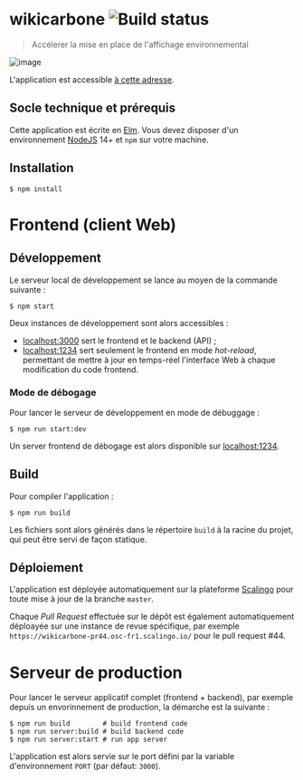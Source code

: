 # wikicarbone ![Build status](https://github.com/MTES-MCT/wikicarbone/actions/workflows/node.js.yml/badge.svg)

> Accélerer la mise en place de l'affichage environnemental

![image](https://user-images.githubusercontent.com/41547/142401805-56783edf-75c8-4f15-97ba-b86a876c6c31.png)

L'application est accessible [à cette adresse](https://wikicarbone.beta.gouv.fr/).

## Socle technique et prérequis

Cette application est écrite en [Elm](https://elm-lang.org/). Vous devez disposer d'un environnement [NodeJS](https://nodejs.org/fr/) 14+ et `npm` sur votre machine.

## Installation

    $ npm install

# Frontend (client Web)

## Développement

Le serveur local de développement se lance au moyen de la commande suivante :

    $ npm start

Deux instances de développement sont alors accessibles :

- [localhost:3000](http://localhost:3000/) sert le frontend et le backend (API) ;
- [localhost:1234](http://localhost:1234/) sert seulement le frontend en mode *hot-reload*, permettant de mettre à jour en temps-réel l'interface Web à chaque modification du code frontend.

### Mode de débogage

Pour lancer le serveur de développement en mode de débuggage :

    $ npm run start:dev

Un server frontend de débogage est alors disponible sur [localhost:1234](http://localhost:1234/).

## Build

Pour compiler l'application :

    $ npm run build

Les fichiers sont alors générés dans le répertoire `build` à la racine du projet, qui peut être servi de façon statique.

## Déploiement

L'application est déployée automatiquement sur la plateforme [Scalingo](https://scalingo.com/) pour toute mise à jour de la branche `master`.

Chaque *Pull Request* effectuée sur le dépôt est également automatiquement déploayée sur une instance de revue spécifique, par exemple `https://wikicarbone-pr44.osc-fr1.scalingo.io/` pour le pull request #44.

# Serveur de production

Pour lancer le serveur applicatif complet (frontend + backend), par exemple depuis un envorinnement de production, la démarche est la suivante :

```
$ npm run build        # build frontend code
$ npm run server:build # build backend code
$ npm run server:start # run app server
```

L'application est alors servie sur le port défini par la variable d'environnement `PORT` (par défaut: `3000`).
